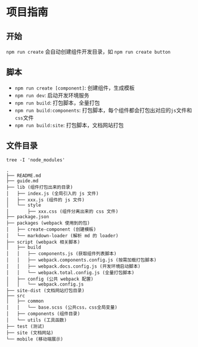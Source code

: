 # 项目指南

## 开始

`npm run create` 会自动创建组件开发目录，如 `npm run create button`

## 脚本

- `npm run create [component]`: 创建组件，生成模板
- `npm run dev`: 启动开发环境服务
- `npm run build`: 打包脚本，全量打包
- `npm run build:components`: 打包脚本，每个组件都会打包出对应的`js`文件和`css`文件
- `npm run build:site`: 打包脚本，文档网站打包

## 文件目录

`tree -I 'node_modules'`

```
.
├── README.md
├── guide.md
├── lib (组件打包出来的目录)
│   ├── index.js (全局引入的 js 文件)
│   ├── xxx.js (组件的 js 文件)
│   └── style
│       ├── xxx.css (组件分离出来的 css 文件)
├── package.json
├── packages (webpack 使用到的包)
│   ├── create-component (创建模板)
│   └── markdown-loader (解析 md 的 loader)
├── script (webpack 相关脚本)
│   ├── build
│   │   ├── components.js (获取组件列表脚本)
│   │   ├── webpack.components.config.js (按需加载打包脚本)
│   │   ├── webpack.docs.config.js (开发环境启动脚本)
│   │   └── webpack.total.config.js (全量打包脚本)
│   ├── config (公共 webpack 配置)
│   │   └── webpack.config.js
├── site-dist (文档网站打包目录)
├── src
│   ├── common
│   │   └── base.scss (公共css，css全局变量)
│   ├── components (组件目录)
│   └── utils (工具函数)
├── test (测试)
├── site (文档网站)
└── mobile (移动端展示)
```
